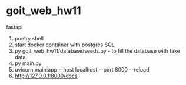 # goit_web_hw11
 fastapi
1. poetry shell
2. start docker container with postgres SQL
3. py goit_web_hw11/database/seeds.py - to fill the database with fake data
4. py main.py
5. uvicorn main:app --host localhost --port 8000 --reload
6. http://127.0.0.1:8000/docs